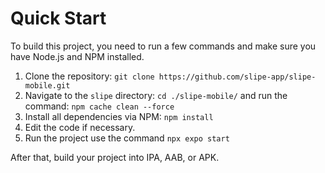 # Quick Start

To build this project, you need to run a few commands and make sure you have Node.js and NPM installed.

1. Clone the repository: `git clone https://github.com/slipe-app/slipe-mobile.git`
2. Navigate to the `slipe` directory: `cd ./slipe-mobile/` and run the command: `npm cache clean --force`
3. Install all dependencies via NPM: `npm install`
4. Edit the code if necessary.
5. Run the project use the command `npx expo start`

After that, build your project into IPA, AAB, or APK.
